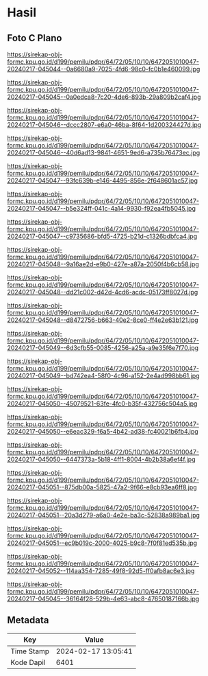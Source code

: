 # Hasil

## Foto C Plano

https://sirekap-obj-formc.kpu.go.id/d199/pemilu/pdpr/64/72/05/10/10/6472051010047-20240217-045044--0a6680a9-7025-4fd6-98c0-fc0b1e460099.jpg

https://sirekap-obj-formc.kpu.go.id/d199/pemilu/pdpr/64/72/05/10/10/6472051010047-20240217-045045--0a0edca8-7c20-4de6-893b-29a809b2caf4.jpg

https://sirekap-obj-formc.kpu.go.id/d199/pemilu/pdpr/64/72/05/10/10/6472051010047-20240217-045046--dccc2807-e6a0-46ba-8f64-1d200324427d.jpg

https://sirekap-obj-formc.kpu.go.id/d199/pemilu/pdpr/64/72/05/10/10/6472051010047-20240217-045046--40d6ad13-9841-4651-9ed6-a735b76473ec.jpg

https://sirekap-obj-formc.kpu.go.id/d199/pemilu/pdpr/64/72/05/10/10/6472051010047-20240217-045047--93fc639b-e146-4495-856e-2f648601ac57.jpg

https://sirekap-obj-formc.kpu.go.id/d199/pemilu/pdpr/64/72/05/10/10/6472051010047-20240217-045047--b5e324ff-041c-4a14-9930-f92ea4fb5045.jpg

https://sirekap-obj-formc.kpu.go.id/d199/pemilu/pdpr/64/72/05/10/10/6472051010047-20240217-045047--c9735686-bfd5-4725-b21d-c1326bdbfca4.jpg

https://sirekap-obj-formc.kpu.go.id/d199/pemilu/pdpr/64/72/05/10/10/6472051010047-20240217-045048--9a16ae2d-e9b0-427e-a87a-2050f4b6cb58.jpg

https://sirekap-obj-formc.kpu.go.id/d199/pemilu/pdpr/64/72/05/10/10/6472051010047-20240217-045048--dd21c002-d42d-4cd6-acdc-05173ff8027d.jpg

https://sirekap-obj-formc.kpu.go.id/d199/pemilu/pdpr/64/72/05/10/10/6472051010047-20240217-045048--d8472756-b663-40e2-8ce0-ff4e2e63b121.jpg

https://sirekap-obj-formc.kpu.go.id/d199/pemilu/pdpr/64/72/05/10/10/6472051010047-20240217-045049--6d3cfb55-0085-4256-a25a-a9e35f6e7f70.jpg

https://sirekap-obj-formc.kpu.go.id/d199/pemilu/pdpr/64/72/05/10/10/6472051010047-20240217-045049--bd742ea4-58f0-4c96-a152-2e4ad998bb61.jpg

https://sirekap-obj-formc.kpu.go.id/d199/pemilu/pdpr/64/72/05/10/10/6472051010047-20240217-045050--45079521-63fe-4fc0-b35f-432756c504a5.jpg

https://sirekap-obj-formc.kpu.go.id/d199/pemilu/pdpr/64/72/05/10/10/6472051010047-20240217-045050--e6eac329-f6a5-4b42-ad38-fc40021b6fb4.jpg

https://sirekap-obj-formc.kpu.go.id/d199/pemilu/pdpr/64/72/05/10/10/6472051010047-20240217-045050--6447373a-5b18-4ff1-8004-4b2b38a6ef4f.jpg

https://sirekap-obj-formc.kpu.go.id/d199/pemilu/pdpr/64/72/05/10/10/6472051010047-20240217-045051--875db00a-5825-47a2-9f66-e8cb93ea6ff8.jpg

https://sirekap-obj-formc.kpu.go.id/d199/pemilu/pdpr/64/72/05/10/10/6472051010047-20240217-045051--20a3d279-a6a0-4e2e-ba3c-52838a989ba1.jpg

https://sirekap-obj-formc.kpu.go.id/d199/pemilu/pdpr/64/72/05/10/10/6472051010047-20240217-045051--ec9b019c-2000-4025-b9c8-7f0f81ed535b.jpg

https://sirekap-obj-formc.kpu.go.id/d199/pemilu/pdpr/64/72/05/10/10/6472051010047-20240217-045052--114aa354-7285-49f8-92d5-ff0afb8ac6e3.jpg

https://sirekap-obj-formc.kpu.go.id/d199/pemilu/pdpr/64/72/05/10/10/6472051010047-20240217-045045--36164f28-529b-4e63-abc8-47650187166b.jpg


## Metadata

| Key        | Value               |
| ---------- | ------------------- |
| Time Stamp | 2024-02-17 13:05:41 |
| Kode Dapil | 6401                |



